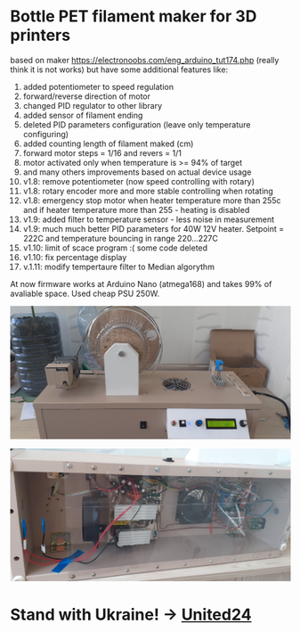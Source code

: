 # Bottle PET filament maker for 3D printers

based on maker https://electronoobs.com/eng_arduino_tut174.php (really think it is not works)
but have some additional features like:
1. added potentiometer to speed regulation
2. forward/reverse direction of motor
3. changed PID regulator to other library
4. added sensor of filament ending
5. deleted PID parameters configuration (leave only temperature configuring)
6. added counting length of filament maked (cm)
7. forward motor steps = 1/16 and revers = 1/1
8. motor activated only when temperature is >= 94% of target
9. and many others improvements based on actual device usage
10. v1.8: remove potentiometer (now speed controlling with rotary)
11. v1.8: rotary encoder more and more stable controlling when rotating
12. v1.8: emergency stop motor when heater temperature more than 255c and if heater temperature more than 255 - heating is disabled
13. v1.9: added filter to temperature sensor - less noise in measurement
14. v1.9: much much better PID parameters for 40W 12V heater. Setpoint = 222C and temperature bouncing in range 220...227C
15. v1.10: limit of scace program :( some code deleted
16. v1.10: fix percentage display
17. v.1.11: modify tempertaure filter to Median algorythm

At now firmware works at Arduino Nano (atmega168) and takes 99% of avaliable space. 
Used cheap PSU 250W.

![pet filament maker](https://github.com/boomsya/PET-filament-maker/blob/main/20230801_170722.jpg)

![pet filament maker](https://github.com/boomsya/PET-filament-maker/blob/main/20230823_114803.jpg)

# Stand with Ukraine! -> [United24](https://u24.gov.ua/)
